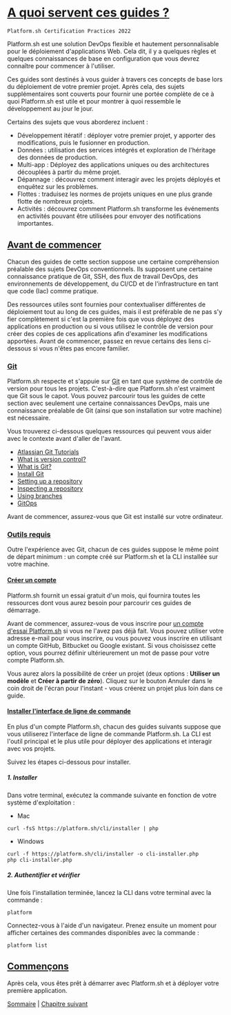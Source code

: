 # [A quoi servent ces guides ?](https://master-7rqtwti-4mh7eev5ydrdo.eu-3.platformsh.site/getstarted.html#what-are-these-guides-for)

`Platform.sh Certification Practices 2022`

Platform.sh est une solution DevOps flexible et hautement personnalisable pour le déploiement d'applications Web. Cela dit, il y a quelques règles et quelques connaissances de base en configuration que vous devrez connaître pour commencer à l'utiliser.

Ces guides sont destinés à vous guider à travers ces concepts de base lors du déploiement de votre premier projet. Après cela, des sujets supplémentaires sont couverts pour fournir une portée complète de ce à quoi Platform.sh est utile et pour montrer à quoi ressemble le développement au jour le jour.

Certains des sujets que vous aborderez incluent :

- Développement itératif : déployer votre premier projet, y apporter des modifications, puis le fusionner en production.
- Données : utilisation des services intégrés et exploration de l'héritage des données de production.
- Multi-app : Déployez des applications uniques ou des architectures découplées à partir du même projet.
- Dépannage : découvrez comment interagir avec les projets déployés et enquêtez sur les problèmes.
- Flottes : traduisez les normes de projets uniques en une plus grande flotte de nombreux projets.
- Activités : découvrez comment Platform.sh transforme les événements en activités pouvant être utilisées pour envoyer des notifications importantes.

## [Avant de commencer](https://master-7rqtwti-4mh7eev5ydrdo.eu-3.platformsh.site/getstarted.html#before-starting-out)

Chacun des guides de cette section suppose une certaine compréhension préalable des sujets DevOps conventionnels. Ils supposent une certaine connaissance pratique de Git, SSH, des flux de travail DevOps, des environnements de développement, du CI/CD et de l'infrastructure en tant que code (Iac) comme pratique.

Des ressources utiles sont fournies pour contextualiser différentes de déploiement tout au long de ces guides, mais il est préférable de ne pas s'y fier complètement si c'est la première fois que vous déployez des applications en production ou si vous utilisez le contrôle de version pour créer des copies de ces applications afin d'examiner les modifications apportées. Avant de commencer, passez en revue certains des liens ci-dessous si vous n'êtes pas encore familier.

### [Git](https://master-7rqtwti-4mh7eev5ydrdo.eu-3.platformsh.site/getstarted.html#git)

Platform.sh respecte et s'appuie sur [Git](https://git-scm.com/) en tant que système de contrôle de version pour tous les projets. C'est-à-dire que Platform.sh n'est vraiment que Git sous le capot. Vous pouvez parcourir tous les guides de cette section avec seulement une certaine connaissances DevOps, mais une connaissance préalable de Git (ainsi que son installation sur votre machine) est nécessaire.

Vous trouverez ci-dessous quelques ressources qui peuvent vous aider avec le contexte avant d'aller de l'avant.

- [Atlassian Git Tutorials](https://www.atlassian.com/git/tutorials)
- [What is version control?](https://www.atlassian.com/git/tutorials/what-is-version-control)
- [What is Git?](https://www.atlassian.com/git/tutorials/what-is-version-control)
- [Install Git](https://www.atlassian.com/git/tutorials/install-git)
- [Setting up a repository](https://www.atlassian.com/git/tutorials/setting-up-a-repository)
- [Inspecting a repository](https://www.atlassian.com/git/tutorials/inspecting-a-repository)
- [Using branches](https://www.atlassian.com/git/tutorials/using-branches)
- [GitOps](https://www.atlassian.com/git/tutorials/gitops)

Avant de commencer, assurez-vous que Git est installé sur votre ordinateur.

### [Outils requis](https://master-7rqtwti-4mh7eev5ydrdo.eu-3.platformsh.site/getstarted.html#install-the-cli)

Outre l'expérience avec Git, chacun de ces guides suppose le même point de départ minimum : un compte créé sur Platform.sh et la CLI installée sur votre machine.

#### [Créer un compte](https://master-7rqtwti-4mh7eev5ydrdo.eu-3.platformsh.site/getstarted.html#create-an-account)

Platform.sh fournit un essai gratuit d'un mois, qui fournira toutes les ressources dont vous aurez besoin pour parcourir ces guides de démarrage.

Avant de commencer, assurez-vous de vous inscrire pour [un compte d'essai Platform.sh](https://auth.api.platform.sh/register) si vous ne l'avez pas déjà fait. Vous pouvez utiliser votre adresse e-mail pour vous inscrire, ou vous pouvez vous inscrire en utilisant un compte GitHub, Bitbucket ou Google existant. Si vous choisissez cette option, vous pourrez définir ultérieurement un mot de passe pour votre compte Platform.sh.

Vous aurez alors la possibilité de créer un projet (deux options : **Utiliser un modèle** et **Créer à partir de zéro**). Cliquez sur le bouton Annuler dans le coin droit de l'écran pour l'instant - vous créerez un projet plus loin dans ce guide.

#### [Installer l'interface de ligne de commande](https://master-7rqtwti-4mh7eev5ydrdo.eu-3.platformsh.site/getstarted.html#install-the-cli)

En plus d'un compte Platform.sh, chacun des guides suivants suppose que vous utiliserez l'interface de ligne de commande Platform.sh. La CLI est l'outil principal et le plus utile pour déployer des applications et interagir avec vos projets.

Suivez les étapes ci-dessous pour installer.

##### 1. Installer

Dans votre terminal, exécutez la commande suivante en fonction de votre système d'exploitation :

- Mac
```
curl -fsS https://platform.sh/cli/installer | php
```

- Windows
```
curl -f https://platform.sh/cli/installer -o cli-installer.php
php cli-installer.php
```

##### 2. Authentifier et vérifier

Une fois l'installation terminée, lancez la CLI dans votre terminal avec la commande :

```
platform
```

Connectez-vous à l'aide d'un navigateur. Prenez ensuite un moment pour afficher certaines des commandes disponibles avec la commande :

```
platform list
```

## [Commençons](https://master-7rqtwti-4mh7eev5ydrdo.eu-3.platformsh.site/getstarted.html#get-started)

Après cela, vous êtes prêt à démarrer avec Platform.sh et à déployer votre première application.

[Sommaire](../README.md.md) | [Chapitre suivant](./chapter-2.md)
